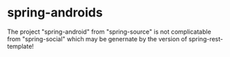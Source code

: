 spring-androids
===============

The project "spring-android" from "spring-source" is not complicatable from "spring-social" which may be genernate by the version of spring-rest-template!